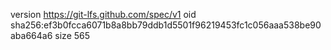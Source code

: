 version https://git-lfs.github.com/spec/v1
oid sha256:ef3b0fcca6071b8a8bb79ddb1d5501f96219453fc1c056aaa538be90aba664a6
size 565
